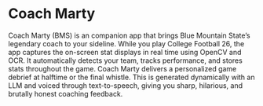 # Coach Marty

Coach Marty (BMS) is an companion app that brings Blue Mountain State’s legendary coach to your sideline. 
While you play College Football 26, the app captures the on-screen stat displays in real time using OpenCV and OCR. 
It automatically detects your team, tracks performance, and stores stats throughout the game. 
Coach Marty delivers a personalized game debrief at halftime or the final whistle. 
This is generated dynamically with an LLM and voiced through text-to-speech, giving you sharp, hilarious, and brutally honest coaching feedback.
